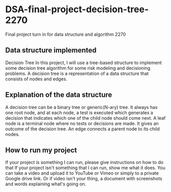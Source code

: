 # DSA-final-project-decision-tree-2270
Final project turn in for data structure and algorithm 2270

## Data structure implemented
Decision Tree
In this project, I will use a tree-based structure to implement some decision tree algorithm for some risk modeling and decisioning problems. A decision tree is a representation of a data structure that consists of nodes and edges. 

## Explanation of the data structure
A decision tree can be a binary tree or generic(N-ary) tree. It always has one root node, and at each node, a test is executed which generates a decision that indicates which one of the child node should come next. A leaf node is a terminal node where no tests or decisions are made. It gives an outcome of the decision tree. An edge connects a parent node to its child nodes.

## How to run my project
If your project is something I can run, please give instructions on how to do that
If your project isn't something that I can run, show me what it does. You can take a video and upload it to YouTube or Vimeo or simply to a private Google drive link. Or if video isn't your thing, a document with screenshots and words explaining what's going on.
